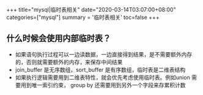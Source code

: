 +++
title="mysql|临时表相关"
date="2020-03-14T03:07:00+08:00"
categories=["mysql"]
summary = '临时表相关'
toc=false
+++

什么时候会使用内部临时表？
--------------------------

-	如果语句执行过程可以一边读数据，一边直接得到结果，是不需要额外内存的，否则就需要额外的内存，来保存中间结果
-	join_buffer 是无序数组，sort_buffer 是有序数组，临时表是二维表结构
-	如果执行逻辑需要用到二维表特性，就会优先考虑使用临时表。例如union 需要用到唯一索引约束， group by 还需要用到另外一个字段来存累积计数

